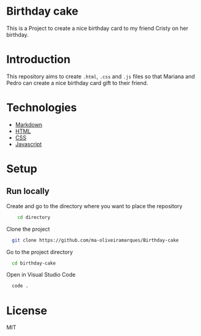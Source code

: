 # Birthday cake
This is a Project to create a nice birthday card to my friend Cristy on her birthday.

# Introduction

This repository aims to create `.html`, `.css` and `.js` files so that Mariana and Pedro can create a nice birthday card gift to their friend.

# Technologies

- [Markdown](https://www.markdownguide.org/basic-syntax/)
- [HTML](https://www.w3schools.com/html/html_basic.asp)
- [CSS](https://www.w3schools.com/css/default.asp)
- [Javascript](https://www.javascript.com)

# Setup

## Run locally

Create and go to the directory where you want to place the repository  

```bash
    cd directory
```
Clone the project

```bash
  git clone https://github.com/ma-oliveiramarques/Birthday-cake

```

Go to the project directory

```bash
  cd birthday-cake
```

Open in Visual Studio Code

```bash
  code .
```

# License

MIT
